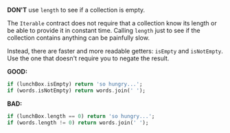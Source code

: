 
**DON'T** use `length` to see if a collection is empty.

The `Iterable` contract does not require that a collection know its length or be
able to provide it in constant time.  Calling `length` just to see if the
collection contains anything can be painfully slow.

Instead, there are faster and more readable getters: `isEmpty` and
`isNotEmpty`.  Use the one that doesn't require you to negate the result.

**GOOD:**
```dart
if (lunchBox.isEmpty) return 'so hungry...';
if (words.isNotEmpty) return words.join(' ');
```

**BAD:**
```dart
if (lunchBox.length == 0) return 'so hungry...';
if (words.length != 0) return words.join(' ');
```

